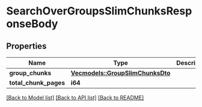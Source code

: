 # SearchOverGroupsSlimChunksResponseBody

## Properties

Name | Type | Description | Notes
------------ | ------------- | ------------- | -------------
**group_chunks** | [**Vec<models::GroupSlimChunksDto>**](GroupSlimChunksDTO.md) |  | 
**total_chunk_pages** | **i64** |  | 

[[Back to Model list]](../README.md#documentation-for-models) [[Back to API list]](../README.md#documentation-for-api-endpoints) [[Back to README]](../README.md)


